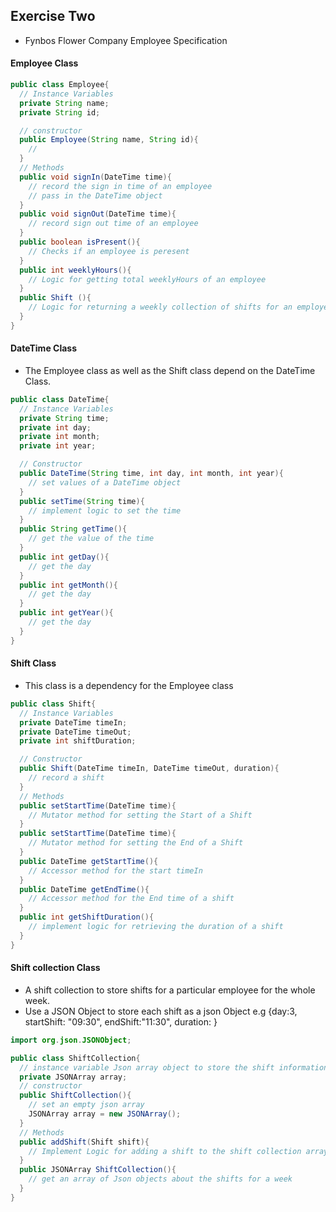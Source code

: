 ## Exercise Two
* Fynbos Flower Company Employee Specification

#### Employee Class
```java
public class Employee{
  // Instance Variables
  private String name;
  private String id;

  // constructor
  public Employee(String name, String id){
    //
  }
  // Methods
  public void signIn(DateTime time){
    // record the sign in time of an employee
    // pass in the DateTime object
  }
  public void signOut(DateTime time){
    // record sign out time of an employee
  }
  public boolean isPresent(){
    // Checks if an employee is peresent
  }
  public int weeklyHours(){
    // Logic for getting total weeklyHours of an employee
  }
  public Shift (){
    // Logic for returning a weekly collection of shifts for an employee
  }
}
```

#### DateTime Class
* The Employee class as well as the Shift class depend on the DateTime Class.

```java
public class DateTime{
  // Instance Variables
  private String time;
  private int day;
  private int month;
  private int year;

  // Constructor
  public DateTime(String time, int day, int month, int year){
    // set values of a DateTime object
  }
  public setTime(String time){
    // implement logic to set the time
  }
  public String getTime(){
    // get the value of the time
  }
  public int getDay(){
    // get the day
  }
  public int getMonth(){
    // get the day
  }
  public int getYear(){
    // get the day
  }
}
```


#### Shift Class
* This class is a dependency for the Employee class

```java
public class Shift{
  // Instance Variables
  private DateTime timeIn;
  private DateTime timeOut;
  private int shiftDuration;

  // Constructor
  public Shift(DateTime timeIn, DateTime timeOut, duration){
    // record a shift
  }
  // Methods
  public setStartTime(DateTime time){
    // Mutator method for setting the Start of a Shift
  }
  public setStartTime(DateTime time){
    // Mutator method for setting the End of a Shift
  }
  public DateTime getStartTime(){
    // Accessor method for the start timeIn
  }
  public DateTime getEndTime(){
    // Accessor method for the End time of a shift
  }
  public int getShiftDuration(){
    // implement logic for retrieving the duration of a shift
  }
}

```
#### Shift collection Class
* A shift collection to store shifts for a particular employee for the whole week.
* Use a JSON Object to store each shift as a json Object e.g {day:3, startShift: "09:30", endShift:"11:30", duration: }

```java
import org.json.JSONObject;

public class ShiftCollection{
  // instance variable Json array object to store the shift information
  private JSONArray array;
  // constructor
  public ShiftCollection(){
    // set an empty json array
    JSONArray array = new JSONArray();
  }
  // Methods
  public addShift(Shift shift){
    // Implement Logic for adding a shift to the shift collection array
  }
  public JSONArray ShiftCollection(){
    // get an array of Json objects about the shifts for a week
  }
}

```
